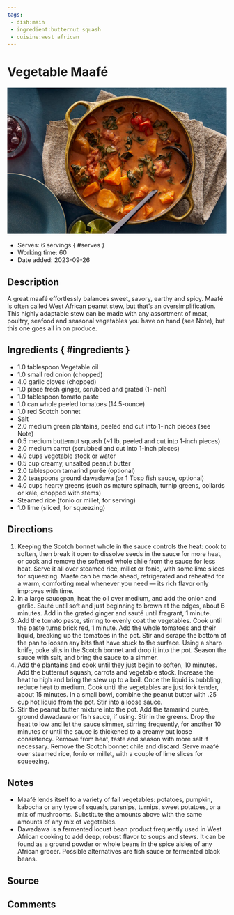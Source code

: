 ```yaml
---
tags:
 - dish:main
 - ingredient:butternut squash
 - cuisine:west african
---
```


# Vegetable Maafé

![Recipe picture](../images/vegetable_maafe-0.jpg)

- Serves: 6 servings
{ #serves }
- Working time: 60
- Date added: 2023-09-26

## Description

A great maafé effortlessly balances sweet, savory, earthy and spicy. Maafé is often called West African peanut stew, but that’s an oversimplification. This highly adaptable stew can be made with any assortment of meat, poultry, seafood and seasonal vegetables you have on hand (see Note), but this one goes all in on produce.

## Ingredients { #ingredients }

- 1.0 tablespoon Vegetable oil 
- 1.0 small red onion (chopped)
- 4.0 garlic cloves (chopped)
- 1.0 piece fresh ginger, scrubbed and grated (1-inch)
- 1.0 tablespoon tomato paste 
- 1.0 can whole peeled tomatoes (14.5-ounce)
- 1.0 red Scotch bonnet 
- Salt 
- 2.0 medium green plantains, peeled and cut into 1-inch pieces (see Note)
- 0.5 medium butternut squash (~1 lb, peeled and cut into 1-inch pieces)
- 2.0 medium carrot (scrubbed and cut into 1-inch pieces)
- 4.0 cups vegetable stock or water 
- 0.5 cup creamy, unsalted peanut butter
- 2.0 tablespoon tamarind purée (optional)
- 2.0 teaspoons ground dawadawa (or 1 Tbsp fish sauce, optional)
- 4.0 cups hearty greens (such as mature spinach, turnip greens, collards or kale, chopped with stems)
- Steamed rice (fonio or millet, for serving)
- 1.0 lime (sliced, for squeezing)

## Directions

1. Keeping the Scotch bonnet whole in the sauce controls the heat: cook to soften, then break it open to dissolve seeds in the sauce for more heat, or cook and remove the softened whole chile from the sauce for less heat. Serve it all over steamed rice, millet or fonio, with some lime slices for squeezing. Maafé can be made ahead, refrigerated and reheated for a warm, comforting meal whenever you need — its rich flavor only improves with time.
2. In a large saucepan, heat the oil over medium, and add the onion and garlic. Sauté until soft and just beginning to brown at the edges, about 6 minutes. Add in the grated ginger and sauté until fragrant, 1 minute.
3. Add the tomato paste, stirring to evenly coat the vegetables. Cook until the paste turns brick red, 1 minute. Add the whole tomatoes and their liquid, breaking up the tomatoes in the pot. Stir and scrape the bottom of the pan to loosen any bits that have stuck to the surface. Using a sharp knife, poke slits in the Scotch bonnet and drop it into the pot. Season the sauce with salt, and bring the sauce to a simmer.
4. Add the plantains and cook until they just begin to soften, 10 minutes. Add the butternut squash, carrots and vegetable stock. Increase the heat to high and bring the stew up to a boil. Once the liquid is bubbling, reduce heat to medium. Cook until the vegetables are just fork tender, about 15 minutes. In a small bowl, combine the peanut butter with .25 cup hot liquid from the pot. Stir into a loose sauce.
5. Stir the peanut butter mixture into the pot. Add the tamarind purée, ground dawadawa or fish sauce, if using. Stir in the greens. Drop the heat to low and let the sauce simmer, stirring frequently, for another 10 minutes or until the sauce is thickened to a creamy but loose consistency. Remove from heat, taste and season with more salt if necessary. Remove the Scotch bonnet chile and discard. Serve maafé over steamed rice, fonio or millet, with a couple of lime slices for squeezing.

## Notes

- Maafé lends itself to a variety of fall vegetables: potatoes, pumpkin, kabocha or any type of squash, parsnips, turnips, sweet potatoes, or a mix of mushrooms. Substitute the amounts above with the same amounts of any mix of vegetables.
- Dawadawa is a fermented locust bean product frequently used in West African cooking to add deep, robust flavor to soups and stews. It can be found as a ground powder or whole beans in the spice aisles of any African grocer. Possible alternatives are fish sauce or fermented black beans.

## Source

## Comments
